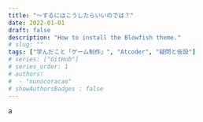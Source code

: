 ```yaml
---
title: "～するにはこうしたらいいのでは？"
date: 2022-01-01
draft: false
description: "How to install the Blowfish theme."
# slug: ""
tags: ["学んだこと「ゲーム制作」", "Atcoder", "疑問と仮設"]
# series: ["GitHub"]
# series_order: 1
# authors:
#  - "nunocoracao"
# showAuthorsBadges : false 
---
```








a
